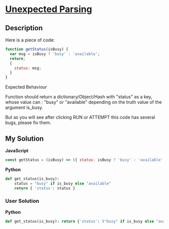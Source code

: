 # [Unexpected Parsing](https://www.codewars.com/kata/54fdaa4a50f167b5c000005f)

## Description

Here is a piece of code:

```js
function getStatus(isBusy) {
  var msg = isBusy ? 'busy' : 'available';
  return;
  {
    status: msg;
  }
}
```

Expected Behaviour

Function should return a dictionary/Object/Hash with "status" as a key, whose value can : "busy" or "available" depending on the truth value of the argument is_busy.

But as you will see after clicking RUN or ATTEMPT this code has several bugs, please fix them.

## My Solution

**JavaScript**

```js
const getStatus = (isBusy) => ({ status: isBusy ? 'busy' : 'available' });
```

**Python**

```py
def get_status(is_busy):
    status = "busy" if is_busy else "available"
    return { 'status': status }
```

### User Solution

**Python**

```py
def get_status(is_busy): return {'status': ("busy" if is_busy else "available")}
```
